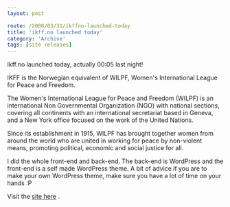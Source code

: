 ```yaml
---
layout: post

route: /2008/03/31/ikffno-launched-today
title: 'ikff.no launched today'
category: 'Archive'
tags: [site releases]
---
```


Ikff.no launched today, actually 00:05 last night!

IKFF is the Norwegian equivalent of WILPF, Women's International League for
Peace and Freedom.

The Women's International League for Peace and Freedom (WILPF) is an
international Non Governmental Organization (NGO) with national sections,
covering all continents with an international secretariat based in Geneva, and a
New York office focused on the work of the United Nations.

Since its establishment in 1915, WILPF has brought together women from around
the world who are united in working for peace by non-violent means, promoting
political, economic and social justice for all.

I did the whole front-end and back-end. The back-end is WordPress and the
front-end is a self made WordPress theme. A bit of advice if you are to make
your own WordPress theme, make sure you have a lot of time on your hands :P

Visit the <a href="www.ikff.no">site here</a> .
